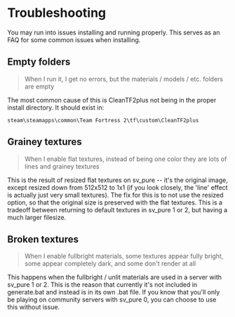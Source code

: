 # Troubleshooting

You may run into issues installing and running properly. This serves as an FAQ for some common issues when installing.

## Empty folders

> When I run it, I get no errors, but the materials / models / etc. folders are empty

The most common cause of this is CleanTF2plus not being in the proper install directory. It should exist in:

```
steam\steamapps\common\Team Fortress 2\tf\custom\CleanTF2plus
```

## Grainey textures

> When I enable flat textures, instead of being one color they are lots of lines and grainey textures

This is the result of resized flat textures on sv_pure -- it's the original image, except resized down from 512x512 to 1x1 (if you look closely, the 'line' effect is actually just very small textures). The fix for this is to not use the resized option, so that the original size is preserved with the flat textures. This is a tradeoff between returning to default textures in sv_pure 1 or 2, but having a much larger filesize.

## Broken textures

> When I enable fullbright materials, some textures appear fully bright, some appear completely dark, and some don't render at all

This happens when the fullbright / unlit materials are used in a server with sv_pure 1 or 2. This is the reason that currently it's not included in generate.bat and instead is in its own .bat file. If you know that you'll only be playing on community servers with sv_pure 0, you can choose to use this without issue.
